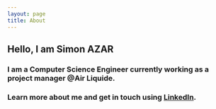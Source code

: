 ```yaml
---
layout: page
title: About
---
```


## Hello, I am Simon AZAR
### I am a Computer Science Engineer currently working as a project manager @Air Liquide.
### Learn more about me and get in touch using [LinkedIn](https://www.linkedin.com/in/azarsimon/).

